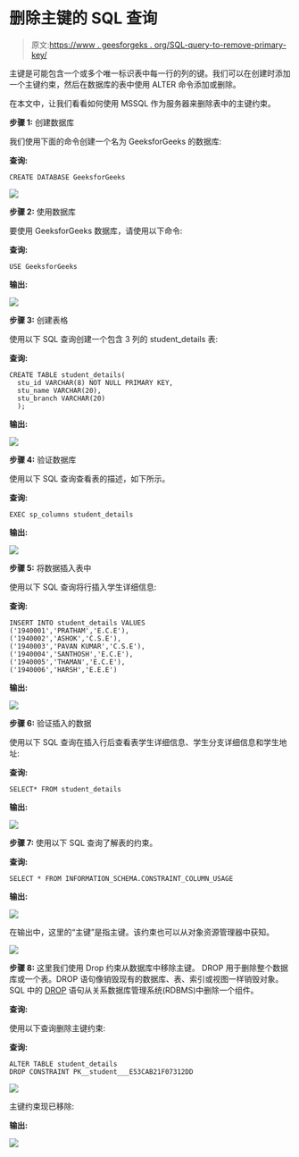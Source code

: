 # 删除主键的 SQL 查询

> 原文:[https://www . geesforgeks . org/SQL-query-to-remove-primary-key/](https://www.geeksforgeeks.org/sql-query-to-remove-primary-key/)

主键是可能包含一个或多个唯一标识表中每一行的列的键。我们可以在创建时添加一个主键约束，然后在数据库的表中使用 ALTER 命令添加或删除。

在本文中，让我们看看如何使用 MSSQL 作为服务器来删除表中的主键约束。

**步骤 1:** 创建数据库

我们使用下面的命令创建一个名为 GeeksforGeeks 的数据库:

**查询:**

```
CREATE DATABASE GeeksforGeeks
```

![](img/2ed7e288f80ff60f98fa3db2af850596.png)

**步骤 2:** 使用数据库

要使用 GeeksforGeeks 数据库，请使用以下命令:

**查询:**

```
USE GeeksforGeeks
```

**输出:**

![](img/b1ec5910077e3fbb57da322685cb1541.png)

**步骤 3:** 创建表格

使用以下 SQL 查询创建一个包含 3 列的 student_details 表:

**查询:**

```
CREATE TABLE student_details(
  stu_id VARCHAR(8) NOT NULL PRIMARY KEY,
  stu_name VARCHAR(20),
  stu_branch VARCHAR(20)
  );
```

**输出:**

![](img/07d2fcb9f5d1339f515639a7bac08b8b.png)

**步骤 4:** 验证数据库

使用以下 SQL 查询查看表的描述，如下所示。

**查询:**

```
EXEC sp_columns student_details
```

**输出:**

![](img/7c26c674390cfd71047a35de0928bc9c.png)

**步骤 5:** 将数据插入表中

使用以下 SQL 查询将行插入学生详细信息:

**查询:**

```
INSERT INTO student_details VALUES
('1940001','PRATHAM','E.C.E'),
('1940002','ASHOK','C.S.E'),
('1940003','PAVAN KUMAR','C.S.E'),
('1940004','SANTHOSH','E.C.E'),
('1940005','THAMAN','E.C.E'),
('1940006','HARSH','E.E.E')
```

**输出:**

![](img/f19fdee2f0c5dafc6eca545ce76d2151.png)

**步骤 6:** 验证插入的数据

使用以下 SQL 查询在插入行后查看表学生详细信息、学生分支详细信息和学生地址:

**查询:**

```
SELECT* FROM student_details 
```

**输出:**

![](img/5a3494cdc6c1f7de867a2d9f7be55125.png)

**步骤 7:** 使用以下 SQL 查询了解表的约束。

**查询:**

```
SELECT * FROM INFORMATION_SCHEMA.CONSTRAINT_COLUMN_USAGE  
```

**输出:**

![](img/4cc0499661461dd7b79682ed522d1cde.png)

在输出中，这里的“主键”是指主键。该约束也可以从对象资源管理器中获知。

![](img/30067e6b88e016b300ea772f3330a91e.png)

**步骤 8:** 这里我们使用 Drop 约束从数据库中移除主键。 DROP 用于删除整个数据库或一个表。DROP 语句像销毁现有的数据库、表、索引或视图一样销毁对象。SQL 中的 [DROP](https://www.geeksforgeeks.org/sql-drop-truncate/) 语句从关系数据库管理系统(RDBMS)中删除一个组件。

**查询:**

使用以下查询删除主键约束:

**查询:**

```
ALTER TABLE student_details
DROP CONSTRAINT PK__student___E53CAB21F07312DD
```

![](img/67cdcb5dadd30a085e283a724ccc1e39.png)

主键约束现已移除:

**输出:**

![](img/80de802f7e7207909db32543d408a73a.png)